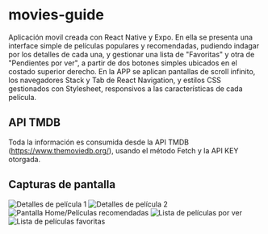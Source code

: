 # movies-guide

Aplicación movil creada con React Native y Expo. En ella se presenta una interface simple de películas populares y recomendadas, pudiendo indagar por los detalles de cada una, y gestionar una lista de "Favoritas" y otra de "Pendientes por ver", a partir de dos botones simples ubicados en el costado superior derecho. En la APP se aplican pantallas de scroll infinito, los navegadores Stack y Tab de React  Navigation, y estilos CSS gestionados con Stylesheet, responsivos a las características de cada película.

## API TMDB
Toda la información es consumida desde la API TMDB (https://www.themoviedb.org/), usando el método Fetch y la API KEY otorgada.

## Capturas de pantalla

![Detalles de película 1](https://github.com/cristianmflorez/movies-guide/blob/main/assets/img1.jpeg)
![Detalles de película 2](https://github.com/cristianmflorez/movies-guide/blob/main/assets/img2.jpeg)
![Pantalla Home/Películas recomendadas](https://github.com/cristianmflorez/movies-guide/blob/main/assets/img3.jpeg)
![Lista de películas por ver](https://github.com/cristianmflorez/movies-guide/blob/main/assets/img4.jpeg)
![Lista de películas favoritas](https://github.com/cristianmflorez/movies-guide/blob/main/assets/img5.jpeg)


